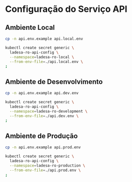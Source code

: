 # Configuração do Serviço API

## Ambiente Local

```sh
cp -n api.env.example api.local.env

kubectl create secret generic \
  ladesa-ro-api-config \
  --namespace=ladesa-ro-local \
  --from-env-file=./api.local.env \
;
```

## Ambiente de Desenvolvimento

```sh
cp -n api.env.example api.dev.env

kubectl create secret generic \
  ladesa-ro-api-config \
  --namespace=ladesa-ro-development \
  --from-env-file=./api.dev.env \
;
```

## Ambiente de Produção

```sh
cp -n api.env.example api.prod.env

kubectl create secret generic \
  ladesa-ro-api-config \
  --namespace=ladesa-ro-production \
  --from-env-file=./api.prod.env \
;
```
